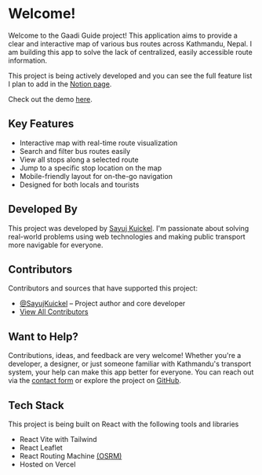 # Welcome!

Welcome to the Gaadi Guide project! This application aims to provide a clear and interactive map of various bus routes across Kathmandu, Nepal. I am building this app to solve the lack of centralized, easily accessible route information.

This project is being actively developed and you can see the full feature list I plan to add in the [Notion page](https://www.notion.so/2002054224e68038b8f1dd5e64f0a636?v=2002054224e681548951000c5b4845fc).

Check out the demo [here](https://gaadiguide.sayuj.com.np/).

## Key Features

- Interactive map with real-time route visualization
- Search and filter bus routes easily
- View all stops along a selected route
- Jump to a specific stop location on the map
- Mobile-friendly layout for on-the-go navigation
- Designed for both locals and tourists

## Developed By

This project was developed by [Sayuj Kuickel](https://sayuj.com.np/). I'm passionate about solving real-world problems using web technologies and making public transport more navigable for everyone.

## Contributors

Contributors and sources that have supported this project:

- [@SayujKuickel](https://github.com/SayujKuickel) – Project author and core developer
- [View All Contributors](https://gaadiguide.sayuj.com.np/about)

## Want to Help?

Contributions, ideas, and feedback are very welcome! Whether you're a developer, a designer, or just someone familiar with Kathmandu's transport system, your help can make this app better for everyone. You can reach out via the [contact form](https://gaadiguide.sayuj.com.np/contact) or explore the project on [GitHub](https://github.com/SayujKuickel/gaadi-guide).

## Tech Stack

This project is being built on React with the following tools and libraries

- React Vite with Tailwind
- React Leaflet
- React Routing Machine [(OSRM)](https://www.liedman.net/leaflet-routing-machine/)
- Hosted on Vercel
